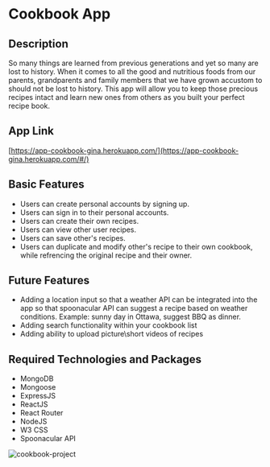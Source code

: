 # Cookbook App

## Description

So many things are learned from previous generations and yet so many are lost to history. When it comes to all the good and nutritious foods from our parents, grandparents and family members that we have grown accustom to should not be lost to history. This app will allow you to keep those precious recipes intact and learn new ones from others as you built your perfect recipe book.

## App Link

[https://app-cookbook-gina.herokuapp.com/](https://app-cookbook-gina.herokuapp.com/#/)

## Basic Features

* Users can create personal accounts by signing up.
* Users can sign in to their personal accounts.
* Users can create their own recipes.
* Users can view other user recipes.
* Users can save other's recipes.
* Users can duplicate and modify other's recipe to their own cookbook, while refrencing the original recipe and their owner.

## Future Features

* Adding a location input so that a weather API can be integrated into the app so that spoonacular API can suggest a recipe based on weather conditions. Example: sunny day in Ottawa, suggest BBQ as dinner.
* Adding search functionality within your cookbook list
* Adding ability to upload picture\short videos of recipes

## Required Technologies and Packages

* MongoDB
* Mongoose
* ExpressJS
* ReactJS
* React Router
* NodeJS
* W3 CSS
* Spoonacular API


![cookbook-project](https://user-images.githubusercontent.com/68718445/106802188-9a697d00-6630-11eb-9b0a-91871618851b.png)

